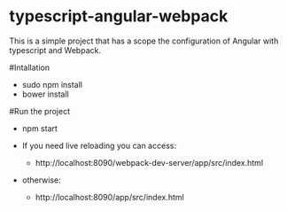 # typescript-angular-webpack
This is a simple project that has a scope the configuration of Angular with typescript and Webpack.

#Intallation
- sudo npm install 
- bower install

#Run the project
- npm start

- If you need live reloading you can access:
    - http://localhost:8090/webpack-dev-server/app/src/index.html
- otherwise:
    - http://localhost:8090/app/src/index.html
